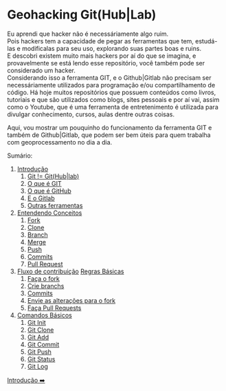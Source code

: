 # Geohacking Git(Hub|Lab)

Eu aprendi que hacker não é necessáriamente algo ruim.  
Pois hackers tem a capacidade de pegar as ferramentas que tem, estudá-las e modificalas para seu uso, explorando suas partes boas e ruins.  
E descobri existem muito mais hackers por aí do que se imagina, e provavelmente se está lendo esse repositório, você também pode ser considerado um hacker.  
Considerando isso a ferramenta GIT, e o Github|Gitlab não precisam ser necessáriamente utilizados para programação e/ou compartilhamento de código. Há hoje muitos repositórios que possuem conteúdos como livros, tutoriais e que são utilizados como blogs, sites pessoais e por aí vai, assim como o Youtube, que é uma ferramenta de entretenimento é utilizada para divulgar conhecimento, cursos, aulas dentre outras coisas.

Aqui, vou mostrar um pouquinho do funcionamento da ferramenta GIT e também de Github|Gitlab, que podem ser bem úteis para quem trabalha com geoprocessamento no dia a dia.

Sumário:

1. [Introdução](./Intro.md)
   1. [Git != Git(Hub|lab)](./Intro.md#git--githublab)
   2. [O que é GIT](./Intro.md#o-que-é-git)
   3. [O que é GitHub](./Intro.md#o-que-é-github)
   4. [E o Gitlab](./Intro.md#e-o-gitlab)
   5. [Outras ferramentas](./Intro.md#outras-ferramentas)
2. [Entendendo Conceitos](./Entendendo_Conceitos.md)
   1. [Fork](./Entendendo_Conceitos.md#Fork)
   2. [Clone](./Entendendo_Conceitos.md#Clone)
   3. [Branch](./Entendendo_Conceitos.md#Branch)
   4. [Merge](./Entendendo_Conceitos.md#Merge)
   5. [Push](./Entendendo_Conceitos.md#Push)
   6. [Commits](./Entendendo_Conceitos.md#Commits)
   7. [Pull Request](./Entendendo_Conceitos.md#Pull-Request)
3. [Fluxo de contribuição](./Fluxo_de_contribuicao.md)
   [Regras Básicas](./Fluxo_de_contribuicao.md#regras-basicas)
   1. [Faça o fork](./Fluxo_de_contribuicao.md#Faça-o-fork-do-projeto)
   2. [Crie branchs](./Fluxo_de_contribuicao.md#Crie-branchs)
   3. [Commits](./Fluxo_de_contribuicao.md#Commits)
   4. [Envie as alterações para o fork](Fluxo_de_contribuicao.md#Envie-as-alterações-para-o-fork)
   5. [Faça Pull Requests](./Fluxo_de_contribuicao.md#Faça-Pull-Requests)
4. [Comandos Básicos](./Comandos_git.md)
   1. [Git Init](./Comandos_git.md#Git-Init)
   2. [Git Clone](./Comandos_git.md#Git-Clone)
   3. [Git Add](./Comandos_git.md#Git-Add)
   4. [Git Commit](./Comandos_git.md#Git-Commit)
   5. [Git Push](./Comandos_git.md#Git-Push)
   6. [Git Status](./Comandos_git.md#Git-Status)
   7. [Git Log](./Comandos_git.md#Git-Log)

[Introdução ➡️](./Intro.md)
